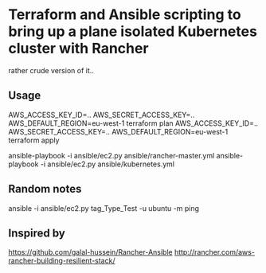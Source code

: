 # Terraform and Ansible scripting to bring up a plane isolated Kubernetes cluster with Rancher

rather crude version of it..

## Usage

AWS_ACCESS_KEY_ID=.. AWS_SECRET_ACCESS_KEY=.. AWS_DEFAULT_REGION=eu-west-1 terraform plan
AWS_ACCESS_KEY_ID=.. AWS_SECRET_ACCESS_KEY=.. AWS_DEFAULT_REGION=eu-west-1 terraform apply


ansible-playbook -i ansible/ec2.py ansible/rancher-master.yml
ansible-playbook -i ansible/ec2.py ansible/kubernetes.yml

## Random notes
ansible -i ansible/ec2.py tag_Type_Test -u ubuntu -m ping

## Inspired by
https://github.com/galal-hussein/Rancher-Ansible
http://rancher.com/aws-rancher-building-resilient-stack/